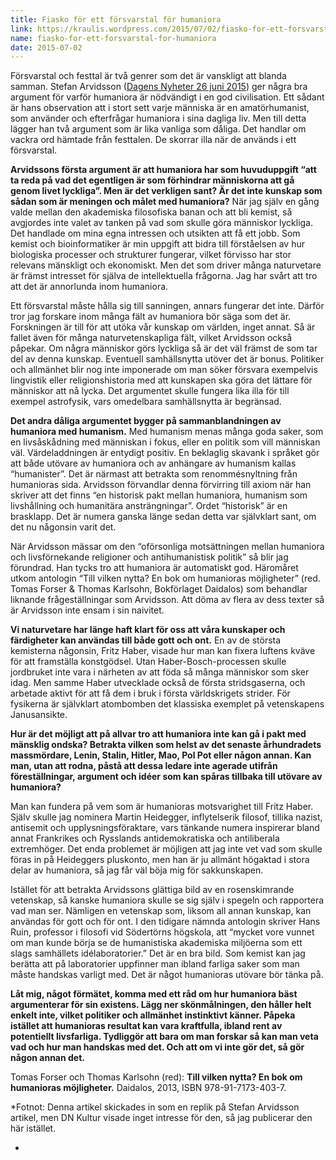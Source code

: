 ```yaml
---
title: Fiasko för ett försvarstal för humaniora
link: https://kraulis.wordpress.com/2015/07/02/fiasko-for-ett-forsvarstal-for-humaniora/
name: fiasko-for-ett-forsvarstal-for-humaniora
date: 2015-07-02
---
```

Försvarstal och festtal är två genrer som det är vanskligt att blanda samman. Stefan Arvidsson ([Dagens Nyheter 26 juni 2015](http://www.dn.se/kultur-noje/kulturdebatt/stefan-arvidsson-humaniora-hjalper-oss-att-forsta-det-frammande/)) ger några bra argument för varför humaniora är nödvändigt i en god civilisation. Ett sådant är hans observation att i stort sett varje människa är en amatörhumanist, som använder och efterfrågar humaniora i sina dagliga liv. Men till detta lägger han två argument som är lika vanliga som dåliga. Det handlar om vackra ord hämtade från festtalen. De skorrar illa när de används i ett försvarstal.



**Arvidssons första argument är att humaniora har som huvuduppgift “att ta reda på vad det egentligen är som förhindrar människorna att gå genom livet lyckliga”. Men är det verkligen sant? Är det inte kunskap som sådan som är meningen och målet med humaniora?** När jag själv en gång valde mellan den akademiska filosofiska banan och att bli kemist, så avgjordes inte valet av tanken på vad som skulle göra människor lyckliga. Det handlade om mina egna intressen och utsikten att få ett jobb. Som kemist och bioinformatiker är min uppgift att bidra till förståelsen av hur biologiska processer och strukturer fungerar, vilket förvisso har stor relevans mänskligt och ekonomiskt. Men det som driver många naturvetare är främst intresset för själva de intellektuella frågorna. Jag har svårt att tro att det är annorlunda inom humaniora.

Ett försvarstal måste hålla sig till sanningen, annars fungerar det inte. Därför tror jag forskare inom många fält av humaniora bör säga som det är. Forskningen är till för att utöka vår kunskap om världen, inget annat. Så är fallet även för många naturvetenskapliga fält, vilket Arvidsson också påpekar. Om några människor görs lyckliga så är det väl främst de som tar del av denna kunskap. Eventuell samhällsnytta utöver det är bonus. Politiker och allmänhet blir nog inte imponerade om man söker försvara exempelvis lingvistik eller religionshistoria med att kunskapen ska göra det lättare för människor att nå lycka. Det argumentet skulle fungera lika illa för till exempel astrofysik, vars omedelbara samhällsnytta är begränsad.

**Det andra dåliga argumentet bygger på sammanblandningen av humaniora med humanism.** Med humanism menas många goda saker, som en livsåskådning med människan i fokus, eller en politik som vill människan väl. Värdeladdningen är entydigt positiv. En beklaglig skavank i språket gör att både utövare av humaniora och av anhängare av humanism kallas “humanister”. Det är närmast att betrakta som renommésnyltning från humanioras sida. Arvidsson förvandlar denna förvirring till axiom när han skriver att det finns “en historisk pakt mellan humaniora, humanism som livshållning och humanitära ansträngningar”. Ordet “historisk” är en brasklapp. Det är numera ganska länge sedan detta var självklart sant, om det nu någonsin varit det.

När Arvidsson mässar om den “oförsonliga motsättningen mellan humaniora och livsförnekande religioner och antihumanistisk politik” så blir jag förundrad. Han tycks tro att humaniora är automatiskt god. Häromåret utkom antologin “Till vilken nytta? En bok om humanioras möjligheter” (red. Tomas Forser &amp; Thomas Karlsohn, Bokförlaget Daidalos) som behandlar liknande frågeställningar som Arvidsson. Att döma av flera av dess texter så är Arvidsson inte ensam i sin naivitet.

**Vi naturvetare har länge haft klart för oss att våra kunskaper och färdigheter kan användas till både gott och ont.** En av de största kemisterna någonsin, Fritz Haber, visade hur man kan fixera luftens kväve för att framställa konstgödsel. Utan Haber-Bosch-processen skulle jordbruket inte vara i närheten av att föda så många människor som sker idag. Men samme Haber utvecklade också de första stridsgaserna, och arbetade aktivt för att få dem i bruk i första världskrigets strider. För fysikerna är självklart atombomben det klassiska exemplet på vetenskapens Janusansikte.

**Hur är det möjligt att på allvar tro att humaniora inte kan gå i pakt med mänsklig ondska? Betrakta vilken som helst av det senaste århundradets massmördare, Lenin, Stalin, Hitler, Mao, Pol Pot eller någon annan. Kan man, utan att rodna, påstå att dessa ledare inte agerade utifrån föreställningar, argument och idéer som kan spåras tillbaka till utövare av humaniora?**

Man kan fundera på vem som är humanioras motsvarighet till Fritz Haber. Själv skulle jag nominera Martin Heidegger, inflytelserik filosof, tillika nazist, antisemit och upplysningsföraktare, vars tänkande numera inspirerar bland annat Frankrikes och Rysslands antidemokratiska och antiliberala extremhöger. Det enda problemet är möjligen att jag inte vet vad som skulle föras in på Heideggers pluskonto, men han är ju allmänt högaktad i stora delar av humaniora, så jag får väl böja mig för sakkunskapen.

Istället för att betrakta Arvidssons glättiga bild av en rosenskimrande vetenskap, så kanske humaniora skulle se sig själv i spegeln och rapportera vad man ser. Nämligen en vetenskap som, liksom all annan kunskap, kan användas för gott och för ont. I den tidigare nämnda antologin skriver Hans Ruin, professor i filosofi vid Södertörns högskola, att “mycket vore vunnet om man kunde börja se de humanistiska akademiska miljöerna som ett slags samhällets idélaboratorier.” Det är en bra bild. Som kemist kan jag berätta att på laboratorier uppfinner man ibland farliga saker som man måste handskas varligt med. Det är något humanioras utövare bör tänka på.

**Låt mig, något förmätet, komma med ett råd om hur humaniora bäst argumenterar för sin existens. Lägg ner skönmålningen, den håller helt enkelt inte, vilket politiker och allmänhet instinktivt känner. Påpeka istället att humanioras resultat kan vara kraftfulla, ibland rent av potentiellt livsfarliga. Tydliggör att bara om man forskar så kan man veta vad och hur man handskas med det. Och att om vi inte gör det, så gör någon annan det.**

Tomas Forser och Thomas Karlsohn (red): **Till vilken nytta? En bok om humanioras möjligheter.** Daidalos, 2013, ISBN 978-91-7173-403-7.

*Fotnot: Denna artikel skickades in som en replik på Stefan Arvidsson artikel, men DN Kultur visade inget intresse för den, så jag publicerar den här istället.

*

